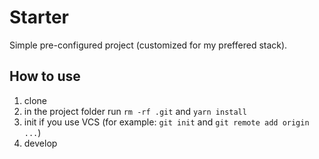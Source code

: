 # Starter

Simple pre-configured project (customized for my preffered stack).

## How to use

1. clone
2. in the project folder run `rm -rf .git` and `yarn install`
3. init if you use VCS (for example: `git init` and `git remote add origin ...`)
4. develop
